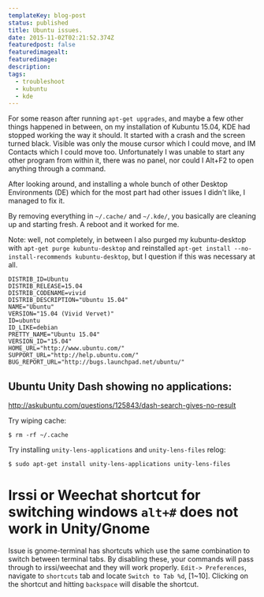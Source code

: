 ```yaml
---
templateKey: blog-post
status: published
title: Ubuntu issues.
date: 2015-11-02T02:21:52.374Z
featuredpost: false
featuredimagealt:
featuredimage:
description:
tags:
  - troubleshoot
  - kubuntu
  - kde
---
```

For some reason after running `apt-get upgrades`, and maybe a few other things happened in between, on my installation of Kubuntu 15.04, KDE had stopped working the way it should. It started with a crash and the screen turned black. Visible was only the mouse cursor which I could move, and IM Contacts which I could move too. Unfortunately I was unable to start any other program from within it, there was no panel, nor could I Alt+F2 to open anything through a command.

After looking around, and installing a whole bunch of other Desktop Environments (DE) which for the most part had other issues I didn't like, I managed to fix it.

By removing everything in `~/.cache/` and `~/.kde/`, you basically are cleaning up and starting fresh. A reboot and it worked for me.

Note: well, not completely, in between I also purged my kubuntu-desktop with `apt-get purge kubuntu-desktop` and reinstalled `apt-get install --no-install-recommends kubuntu-desktop`, but I question if this was necessary at all.

```
DISTRIB_ID=Ubuntu
DISTRIB_RELEASE=15.04
DISTRIB_CODENAME=vivid
DISTRIB_DESCRIPTION="Ubuntu 15.04"
NAME="Ubuntu"
VERSION="15.04 (Vivid Vervet)"
ID=ubuntu
ID_LIKE=debian
PRETTY_NAME="Ubuntu 15.04"
VERSION_ID="15.04"
HOME_URL="http://www.ubuntu.com/"
SUPPORT_URL="http://help.ubuntu.com/"
BUG_REPORT_URL="http://bugs.launchpad.net/ubuntu/"
```

## Ubuntu Unity Dash showing no applications:

http://askubuntu.com/questions/125843/dash-search-gives-no-result

Try wiping cache:

```
$ rm -rf ~/.cache
```

Try installing `unity-lens-applications` and `unity-lens-files` relog:

```
$ sudo apt-get install unity-lens-applications unity-lens-files
```

# Irssi or Weechat shortcut for switching windows `alt+#` does not work in Unity/Gnome
Issue is gnome-terminal has shortcuts which use the same combination to switch between terminal tabs. By disabling these, your commands will pass through to irssi/weechat and they will work properly. `Edit-> Preferences`, navigate to `shortcuts` tab and locate `Switch to Tab %d`, [1~10]. Clicking on the shortcut and hitting `backspace` will disable the shortcut.
